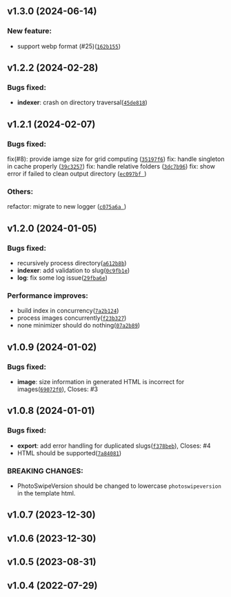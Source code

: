 ## v1.3.0 (2024-06-14)

### New feature:

- support webp format (#25)([`162b155`](https://github.com/waynezhang/foto/commit/162b1559f4de4d8dbe17d941261c8c8136f4f9d9))

## v1.2.2 (2024-02-28)

### Bugs fixed:

- **indexer**: crash on directory traversal([`45de818`](https://github.com/waynezhang/foto/commit/45de8189b028ce71407c422101591cf40835fcb7))

## v1.2.1 (2024-02-07)

### Bugs fixed:

fix(#8): provide iamge size for grid computing ([`35197f6`](https://github.com/waynezhang/foto/commit/35197f60525c52c6f26f5ea460f3ea957e3e6073))
fix: handle singleton in cache properly ([`39c3257`](https://github.com/waynezhang/foto/pull/10/commits/39c32576d4d040647dfa1dbe24ddaffcdd1d8853))
fix: handle relative folders ([`3dc7b96`](https://github.com/waynezhang/foto/commit/3dc7b96d47327c937f695fee5fe911f4bf9b77d1))
fix: show error if failed to clean output directory ([`ec097bf `](https://github.com/waynezhang/foto/commit/ec097bf8002ba27eabbd2a1d2bee372e78e0a11b))

### Others:

refactor: migrate to new logger ([`c075a6a `](https://github.com/waynezhang/foto/commit/c075a6a843045f143bd9202b3cc5ebc16cc3c2fe))

## v1.2.0 (2024-01-05)

### Bugs fixed:

- recursively process directory([`a612b8b`](https://github.com/waynezhang/foto/commit/a612b8bcd9dc4aa825aaef91c54af2c74f4a9264))
- **indexer**: add validation to slug([`0c9fb1e`](https://github.com/waynezhang/foto/commit/0c9fb1ec7a2984db5735905cdbba5700228af2ac))
- **log**: fix some log issue([`29fba6e`](https://github.com/waynezhang/foto/commit/29fba6ee5b326d54b37ed4464b95687bc47b51f2))

### Performance improves:

- build index in concurrency([`7a2b124`](https://github.com/waynezhang/foto/commit/7a2b12417c548e7d79c4c7e1de927369d27def11))
- process images concurrently([`f23b327`](https://github.com/waynezhang/foto/commit/f23b3276c0c59550adc878cab697805939802321))
- none minimizer should do nothing([`07a2b89`](https://github.com/waynezhang/foto/commit/07a2b896f55fd489421e31fc171c96628727e566))

## v1.0.9 (2024-01-02)

### Bugs fixed:

- **image**: size information in generated HTML is incorrect for images([`69072f0`](https://github.com/waynezhang/foto/commit/69072f087cc76adcc4293e473523f869149e4c5c)), Closes: #3

## v1.0.8 (2024-01-01)

### Bugs fixed:

- **export**: add error handling for duplicated slugs([`f378beb`](https://github.com/waynezhang/foto/commit/f378bebacebe96e2ecc31e912492f89200b461ce)), Closes: #4
- HTML should be supported([`7a84081`](https://github.com/waynezhang/foto/commit/7a84081864679040fbda84539c392acae5ad9ec5))

### BREAKING CHANGES:

- PhotoSwipeVersion should be changed to lowercase `photoswipeversion` in the template html.

## v1.0.7 (2023-12-30)

## v1.0.6 (2023-12-30)

## v1.0.5 (2023-08-31)

## v1.0.4 (2022-07-29)
